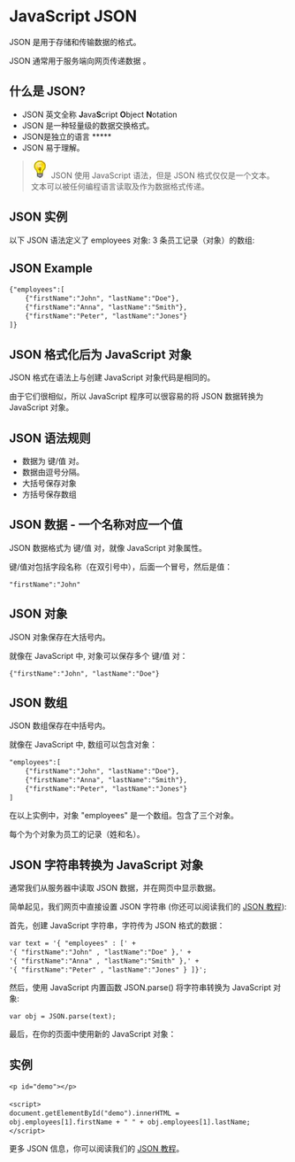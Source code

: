 
# JavaScript JSON

JSON 是用于存储和传输数据的格式。

JSON 通常用于服务端向网页传递数据 。

## 什么是 JSON?

*   JSON 英文全称 **J**ava**S**cript **O**bject **N**otation
*   JSON 是一种轻量级的数据交换格式。
*   JSON是独立的语言 *****
*   JSON 易于理解。

> ![](img/lamp.jpg)
> JSON 使用 JavaScript 语法，但是 JSON 格式仅仅是一个文本。  
文本可以被任何编程语言读取及作为数据格式传递。

## JSON 实例

以下 JSON 语法定义了 employees 对象: 3 条员工记录（对象）的数组:

## JSON Example

```
{"employees":[  
    {"firstName":"John", "lastName":"Doe"},  
    {"firstName":"Anna", "lastName":"Smith"},  
    {"firstName":"Peter", "lastName":"Jones"}  
]}  

```

## JSON 格式化后为 JavaScript 对象

JSON 格式在语法上与创建 JavaScript 对象代码是相同的。

由于它们很相似，所以 JavaScript 程序可以很容易的将 JSON 数据转换为 JavaScript 对象。

## JSON 语法规则

*   数据为 键/值 对。
*   数据由逗号分隔。
*   大括号保存对象
*   方括号保存数组

## JSON 数据 - 一个名称对应一个值

JSON 数据格式为 键/值 对，就像 JavaScript 对象属性。

键/值对包括字段名称（在双引号中），后面一个冒号，然后是值：

```
"firstName":"John"  
```

## JSON 对象

JSON 对象保存在大括号内。

就像在 JavaScript 中, 对象可以保存多个 键/值 对：

```
{"firstName":"John", "lastName":"Doe"}  
```

## JSON 数组

JSON 数组保存在中括号内。

就像在 JavaScript 中, 数组可以包含对象：

```
"employees":[  
    {"firstName":"John", "lastName":"Doe"},  
    {"firstName":"Anna", "lastName":"Smith"},  
    {"firstName":"Peter", "lastName":"Jones"}  
]
```

在以上实例中，对象 "employees" 是一个数组。包含了三个对象。

每个为个对象为员工的记录（姓和名）。

## JSON 字符串转换为 JavaScript 对象

通常我们从服务器中读取 JSON 数据，并在网页中显示数据。

简单起见，我们网页中直接设置 JSON 字符串 (你还可以阅读我们的 [JSON 教程](/json/json-tutorial.html)):

首先，创建 JavaScript 字符串，字符传为 JSON 格式的数据：

```
var text = '{ "employees" : [' +  
'{ "firstName":"John" , "lastName":"Doe" },' +  
'{ "firstName":"Anna" , "lastName":"Smith" },' +  
'{ "firstName":"Peter" , "lastName":"Jones" } ]}';
```

然后，使用 JavaScript 内置函数 JSON.parse() 将字符串转换为 JavaScript 对象:

```
var obj = JSON.parse(text);
```

最后，在你的页面中使用新的 JavaScript 对象：

## 实例

```
<p id="demo"></p>  

<script>  
document.getElementById("demo").innerHTML =  
obj.employees[1].firstName + " " + obj.employees[1].lastName;  
</script>
```



更多 JSON 信息，你可以阅读我们的 [JSON 教程](/json/json-tutorial.html)。
